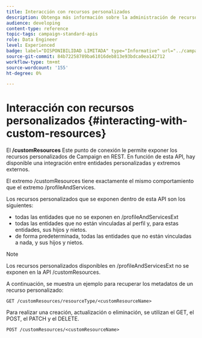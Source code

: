 ```yaml
---
title: Interacción con recursos personalizados
description: Obtenga más información sobre la administración de recursos personalizados con API/
audience: developing
content-type: reference
topic-tags: campaign-standard-apis
role: Data Engineer
level: Experienced
badge: label="DISPONIBILIDAD LIMITADA" type="Informative" url="../campaign-standard-migration-home.md" tooltip="Restringido a usuarios migrados por el Campaign Standard"
source-git-commit: 84b72258789ba61016deb813e93bdca0ea142712
workflow-type: tm+mt
source-wordcount: '155'
ht-degree: 0%

---
```


# Interacción con recursos personalizados {#interacting-with-custom-resources}

El **/customResources** Este punto de conexión le permite exponer los recursos personalizados de Campaign en REST. En función de esta API, hay disponible una integración entre entidades personalizadas y extremos externos.

El extremo /customResources tiene exactamente el mismo comportamiento que el extremo /profileAndServices.

Los recursos personalizados que se exponen dentro de esta API son los siguientes:

* todas las entidades que no se exponen en /profileAndServicesExt
* todas las entidades que no están vinculadas al perfil y, para estas entidades, sus hijos y nietos.
* de forma predeterminada, todas las entidades que no están vinculadas a nada, y sus hijos y nietos.

>[!NOTE]
>Los recursos personalizados disponibles en /profileAndServicesExt no se exponen en la API /customResources.


A continuación, se muestra un ejemplo para recuperar los metadatos de un recurso personalizado:

```
GET /customResources/resourceType/<customResourceName>
```

Para realizar una creación, actualización o eliminación, se utilizan el GET, el POST, el PATCH y el DELETE.

```
POST /customResources/<customResourceName>
```
